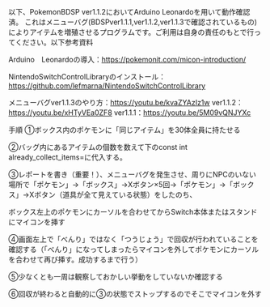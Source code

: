 以下、PokemonBDSP ver1.1.2においてArduino Leonardoを用いて動作確認済。
これはメニューバグ(BDSPver1.1.1,ver1.1.2,ver1.1.3で確認されているもの)によりアイテムを増殖させるプログラムです。ご利用は自身の責任のもとで行ってください。以下参考資料

Arduino　Leonardoの導入：https://pokemonit.com/micon-introduction/ 

NintendoSwitchControlLibraryのインストール：https://github.com/lefmarna/NintendoSwitchControlLibrary

メニューバグver1.1.3のやり方：https://youtu.be/kvaZYAzIz1w  ver1.1.2：https://youtu.be/xHTyVEa0ZF8  ver1.1.1：https://youtu.be/5M09vQNJYXc

手順
①ボックス内のポケモンに「同じアイテム」を30体全員に持たせる

②バッグ内にあるアイテムの個数を数えて下のconst int already_collect_items=に代入する。

③レポートを書き（重要！）、メニューバグを発生させ、周りにNPCのいない場所で「ポケモン」→「ボックス」→Xボタン×5回→「ポケモン」→「ボックス」→Xボタン（道具が全て見えている状態）をしたのち、

ボックス左上のポケモンにカーソルを合わせてからSwitch本体またはスタンドにマイコンを挿す

④画面左上で「べんり」ではなく「つうじょう」で回収が行われていることを確認する（「べんり」になってしまったらマイコンを外してポケモンにカーソルを合わせて再び挿す。成功するまで行う）

⑤少なくとも一周は観察しておかしい挙動をしていないか確認する

⑥回収が終わると自動的に③の状態でストップするのでそこでマイコンを外す


